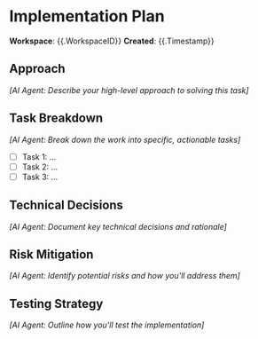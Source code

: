 # Implementation Plan

**Workspace**: {{.WorkspaceID}}
**Created**: {{.Timestamp}}

## Approach

_[AI Agent: Describe your high-level approach to solving this task]_

## Task Breakdown

_[AI Agent: Break down the work into specific, actionable tasks]_

- [ ] Task 1: ...
- [ ] Task 2: ...
- [ ] Task 3: ...

## Technical Decisions

_[AI Agent: Document key technical decisions and rationale]_

## Risk Mitigation

_[AI Agent: Identify potential risks and how you'll address them]_

## Testing Strategy

_[AI Agent: Outline how you'll test the implementation]_
